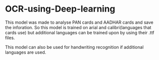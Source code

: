 # OCR-using-Deep-learning
This model was made to analyse PAN cards and AADHAR cards and save the inforation. So this model is trained on arial and calibri(languages that cards use) but additional languages can be trained upon by using their .ttf files.

This model can also be used for handwriting recognition if additional languages are used.
